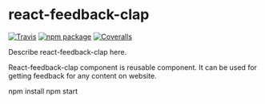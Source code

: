 # react-feedback-clap

[![Travis][build-badge]][build]
[![npm package][npm-badge]][npm]
[![Coveralls][coveralls-badge]][coveralls]

Describe react-feedback-clap here.

[build-badge]: https://img.shields.io/travis/user/repo/master.png?style=flat-square
[build]: https://travis-ci.org/user/repo

[npm-badge]: https://img.shields.io/npm/v/npm-package.png?style=flat-square
[npm]: https://www.npmjs.org/package/npm-package

[coveralls-badge]: https://img.shields.io/coveralls/user/repo/master.png?style=flat-square
[coveralls]: https://coveralls.io/github/user/repo

React-feedback-clap component is reusable component. It can be used for getting feedback for any content on website.

npm install
npm start
